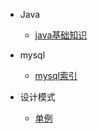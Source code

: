 * Java
  * [java基础知识](docs/java/1-java.md)

* mysql
  * [mysql索引](docs/mysql/mysql/2-mysql.md)

* 设计模式
  * [单例](./docs/design/1-singleton.md)

  

